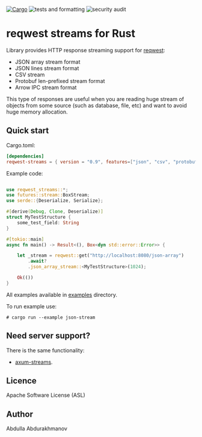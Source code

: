[![Cargo](https://img.shields.io/crates/v/reqwest-streams.svg)](https://crates.io/crates/reqwest-streams)
![tests and formatting](https://github.com/abdolence/reqwest-streams-rs/workflows/tests%20&amp;%20formatting/badge.svg)
![security audit](https://github.com/abdolence/reqwest-streams-rs/workflows/security%20audit/badge.svg)

# reqwest streams for Rust

Library provides HTTP response streaming support for [reqwest](https://github.com/seanmonstar/reqwest):
- JSON array stream format
- JSON lines stream format
- CSV stream
- Protobuf len-prefixed stream format
- Arrow IPC stream format

This type of responses are useful when you are reading huge stream of objects from some source (such as database, file, etc)
and want to avoid huge memory allocation.

## Quick start

Cargo.toml:
```toml
[dependencies]
reqwest-streams = { version = "0.9", features=["json", "csv", "protobuf", "arrow"] }
```

Example code:
```rust

use reqwest_streams::*;
use futures::stream::BoxStream;
use serde::{Deserialize, Serialize};

#[derive(Debug, Clone, Deserialize)]
struct MyTestStructure {
    some_test_field: String
}

#[tokio::main]
async fn main() -> Result<(), Box<dyn std::error::Error>> {

    let _stream = reqwest::get("http://localhost:8080/json-array")
        .await?
        .json_array_stream::<MyTestStructure>(1024);

    Ok(())
}
```

All examples available in [examples](examples) directory.

To run example use:
```
# cargo run --example json-stream
```

## Need server support?
There is the same functionality:
- [axum-streams](https://github.com/abdolence/axum-streams-rs).

## Licence
Apache Software License (ASL)

## Author
Abdulla Abdurakhmanov
